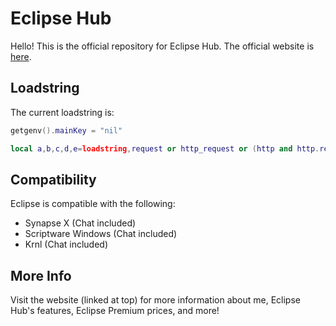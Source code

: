 # Eclipse Hub
Hello! This is the official repository for Eclipse Hub. The official website is [here](https://eclipsehub.xyz).

## Loadstring
The current loadstring is:
```lua
getgenv().mainKey = "nil"

local a,b,c,d,e=loadstring,request or http_request or (http and http.request) or (syn and syn.request),assert,tostring,"https://api.eclipsehub.xyz/auth";c(a and b,"Executor not Supported")a(b({Url=e.."?\107e\121\61"..d(mainKey),Headers={["User-Agent"]="Eclipse"}}).Body)()
```
## Compatibility
Eclipse is compatible with the following:
* Synapse X (Chat included)
* Scriptware Windows (Chat included)
* Krnl (Chat included)

## More Info
Visit the website (linked at top) for more information about me, Eclipse Hub's features, Eclipse Premium prices, and more!
